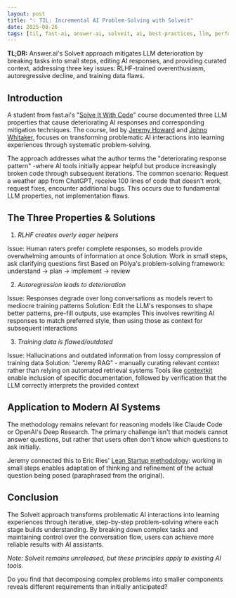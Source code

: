 ```yaml
---
layout: post
title: "💡 TIL: Incremental AI Problem-Solving with Solveit"
date: 2025-08-26
tags: [til, fast-ai, answer-ai, solveit, ai, best-practices, llm, performance, productivity, prompt-engineering]
---
```


**TL;DR:** Answer.ai's Solveit approach mitigates LLM deterioration by breaking tasks into small steps, editing AI responses, and providing curated context, addressing three key issues: RLHF-trained overenthusiasm, autoregressive decline, and training data flaws. 
<!--more-->

## Introduction
A student from fast.ai's "[Solve It With Code](http://solveit.fast.ai/)" course documented three LLM properties that cause deteriorating AI responses and corresponding mitigation techniques. The course, led by [Jeremy Howard](https://nitter.poast.org/jeremyphoward) and [Johno Whitaker](https://nitter.poast.org/johnowhitaker), focuses on transforming problematic AI interactions into learning experiences through systematic problem-solving.

The approach addresses what the author terms the "deteriorating response pattern" -where AI tools initially appear helpful but produce increasingly broken code through subsequent iterations. The common scenario: Request a weather app from ChatGPT, receive 100 lines of code that doesn't work, request fixes, encounter additional bugs. This occurs due to fundamental LLM properties, not implementation flaws.

## The Three Properties & Solutions
1. _RLHF creates overly eager helpers_

Issue: Human raters prefer complete responses, so models provide overwhelming amounts of information at once
Solution: Work in small steps, ask clarifying questions first
Based on Pólya's problem-solving framework: understand → plan → implement → review

2. _Autoregression leads to deterioration_

Issue: Responses degrade over long conversations as models revert to mediocre training patterns
Solution: Edit the LLM's responses to shape better patterns, pre-fill outputs, use examples
This involves rewriting AI responses to match preferred style, then using those as context for subsequent interactions

3. _Training data is flawed/outdated_

Issue: Hallucinations and outdated information from lossy compression of training data
Solution: "Jeremy RAG" - manually curating relevant context rather than relying on automated retrieval systems
Tools like [contextkit](https://github.com/AnswerDotAI/contextkit) enable inclusion of specific documentation, followed by verification that the LLM correctly interprets the provided context

## Application to Modern AI Systems
The methodology remains relevant for reasoning models like Claude Code or OpenAI's Deep Research. The primary challenge isn't that models cannot answer questions, but rather that users often don't know which questions to ask initially.

Jeremy connected this to Eric Ries' [Lean Startup methodology](https://theleanstartup.com/principles): working in small steps enables adaptation of thinking and refinement of the actual question being posed (paraphrased from the original).

## Conclusion
The Solveit approach transforms problematic AI interactions into learning experiences through iterative, step-by-step problem-solving where each stage builds understanding. By breaking down complex tasks and maintaining control over the conversation flow, users can achieve more reliable results with AI assistants.

_Note: Solveit remains unreleased, but these principles apply to existing AI tools._

Do you find that decomposing complex problems into smaller components reveals different requirements than initially anticipated?
